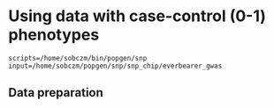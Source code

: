 # Using data with case-control (0-1) phenotypes

```
scripts=/home/sobczm/bin/popgen/snp
input=/home/sobczm/popgen/snp/snp_chip/everbearer_gwas
```
## Data preparation